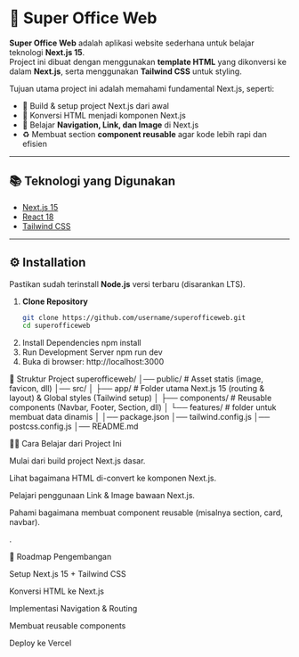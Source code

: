 # 🏢 Super Office Web

**Super Office Web** adalah aplikasi website sederhana untuk belajar teknologi **Next.js 15**.  
Project ini dibuat dengan menggunakan **template HTML** yang dikonversi ke dalam **Next.js**, serta menggunakan **Tailwind CSS** untuk styling.  

Tujuan utama project ini adalah memahami fundamental Next.js, seperti:
- 🚀 Build & setup project Next.js dari awal  
- 🔄 Konversi HTML menjadi komponen Next.js  
- 🧭 Belajar **Navigation, Link, dan Image** di Next.js  
- ♻️ Membuat section **component reusable** agar kode lebih rapi dan efisien  

---

## 📚 Teknologi yang Digunakan
- [Next.js 15](https://nextjs.org/)  
- [React 18](https://reactjs.org/)  
- [Tailwind CSS](https://tailwindcss.com/)  

---

## ⚙️ Installation

Pastikan sudah terinstall **Node.js** versi terbaru (disarankan LTS).  

1. **Clone Repository**
   ```bash
   git clone https://github.com/username/superofficeweb.git
   cd superofficeweb

2. Install Dependencies
   npm install
3. Run Development Server
   npm run dev
4. Buka di browser:
   http://localhost:3000

📂 Struktur Project
superofficeweb/
│── public/             # Asset statis (image, favicon, dll)
│── src/
│   ├── app/            # Folder utama Next.js 15 (routing & layout) & Global styles (Tailwind setup)
│   ├── components/     # Reusable components (Navbar, Footer, Section, dll)
│   └── features/          # folder untuk membuat data dinamis
│
│── package.json
│── tailwind.config.js
│── postcss.config.js
│── README.md

🧑‍💻 Cara Belajar dari Project Ini

Mulai dari build project Next.js dasar.

Lihat bagaimana HTML di-convert ke komponen Next.js.

Pelajari penggunaan Link & Image bawaan Next.js.

Pahami bagaimana membuat component reusable (misalnya section, card, navbar).


.

📌 Roadmap Pengembangan

 Setup Next.js 15 + Tailwind CSS

 Konversi HTML ke Next.js

 Implementasi Navigation & Routing

 Membuat reusable components

 Deploy ke Vercel